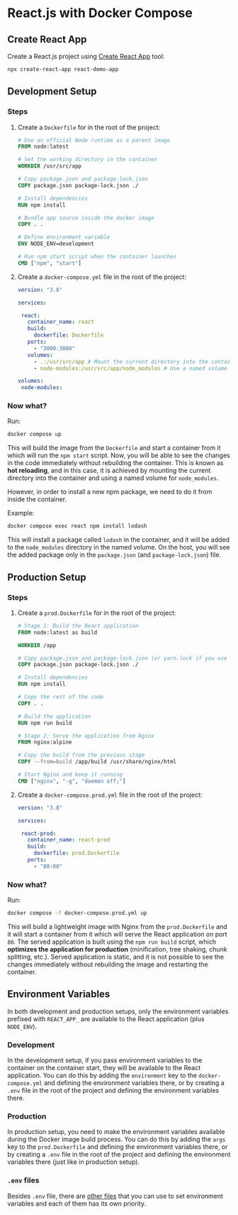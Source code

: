 # React.js with Docker Compose

## Create React App

Create a React.js project using [Create React App](https://create-react-app.dev/) tool:

```bash
npx create-react-app react-demo-app
```

## Development Setup

### Steps

1. Create a `Dockerfile` for in the root of the project:
   ```Dockerfile
   # Use an official Node runtime as a parent image
   FROM node:latest
   
   # Set the working directory in the container
   WORKDIR /usr/src/app
   
   # Copy package.json and package-lock.json
   COPY package.json package-lock.json ./
   
   # Install dependencies
   RUN npm install
   
   # Bundle app source inside the docker image
   COPY . .
   
   # Define environment variable
   ENV NODE_ENV=development
   
   # Run npm start script when the container launches
   CMD ["npm", "start"]
   ```

2. Create a `docker-compose.yml` file in the root of the project:
   ```yaml
   version: "3.8"
   
   services:
   
    react:
      container_name: react
      build:
        dockerfile: Dockerfile
      ports:
        - "3000:3000"
      volumes:
        - .:/usr/src/app # Mount the current directory into the container
        - node-modules:/usr/src/app/node_modules # Use a named volume for node_modules
   
   volumes:
    node-modules:
   ```

### Now what?

Run:

```bash
docker compose up
```

This will build the image from the `Dockerfile` and start a container
from it which will run the `npm start` script.
Now, you will be able to see the changes in the code immediately without
rebuilding the container. This is known as **hot reloading**, and in this
case, it is achieved by mounting the current directory into the container
and using a named volume for `node_modules`.

However, in order to install a new npm package, we need to do it from
inside the container.

Example:

```bash
docker compose exec react npm install lodash
```

This will install a package called `lodash` in the container, and it will
be added to the `node_modules` directory in the named volume. On the host,
you will see the added package only in the `package.json` (and
`package-lock.json`) file.

## Production Setup

### Steps

1. Create a `prod.Dockerfile` for in the root of the project:
   ```Dockerfile
   # Stage 1: Build the React application
   FROM node:latest as build
   
   WORKDIR /app
   
   # Copy package.json and package-lock.json (or yarn.lock if you use yarn)
   COPY package.json package-lock.json ./
   
   # Install dependencies
   RUN npm install
   
   # Copy the rest of the code
   COPY . .
   
   # Build the application
   RUN npm run build
   
   # Stage 2: Serve the application from Nginx
   FROM nginx:alpine
   
   # Copy the build from the previous stage
   COPY --from=build /app/build /usr/share/nginx/html
   
   # Start Nginx and keep it running
   CMD ["nginx", "-g", "daemon off;"]
   ```

2. Create a `docker-compose.prod.yml` file in the root of the project:
   ```yaml
   version: "3.8"
   
   services:
   
    react-prod:
      container_name: react-prod
      build:
        dockerfile: prod.Dockerfile
      ports:
        - "80:80"
   ```

### Now what?

Run:

```bash
docker compose -f docker-compose.prod.yml up
```

This will build a lightweight image with Nginx from the `prod.Dockerfile`
and it will start a container from it which will serve the React application
on port `80`.
The served application is built using the `npm run build` script, which
**optimizes the application for production** (minification, tree shaking,
chunk splitting, etc.).
Served application is static, and it is not possible to see the changes
immediately without rebuilding the image and restarting the container.

## Environment Variables

In both development and production setups, only the environment variables
prefixed with `REACT_APP_` are available to the React application (plus
`NODE_ENV`).

### Development

In the development setup, if you pass environment variables to the container
on the container start, they will be available to the React application.
You can do this by adding the `environment` key to the `docker-compose.yml`
and defining the environment variables there, or by creating a `.env` file
in the root of the project and defining the environment variables there.

### Production

In production setup, you need to make the environment variables available
during the Docker image build process. You can do this by adding the `args`
key to the `prod.Dockerfile` and defining the environment variables there,
or by creating a `.env` file in the root of the project and defining the
environment variables there (just like in production setup).

### `.env` files

Besides `.env` file, there are 
[other files](https://create-react-app.dev/docs/adding-custom-environment-variables/#what-other-env-files-can-be-used)
that you can use to set environment variables and each of them has its 
own priority.
